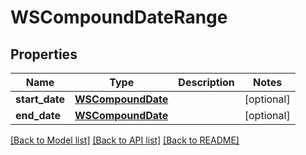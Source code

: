 # WSCompoundDateRange

## Properties
Name | Type | Description | Notes
------------ | ------------- | ------------- | -------------
**start_date** | [**WSCompoundDate**](WSCompoundDate.md) |  | [optional] 
**end_date** | [**WSCompoundDate**](WSCompoundDate.md) |  | [optional] 

[[Back to Model list]](../README.md#documentation-for-models) [[Back to API list]](../README.md#documentation-for-api-endpoints) [[Back to README]](../README.md)


